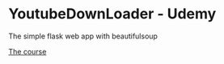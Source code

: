 # YoutubeDownLoader - Udemy


The simple flask web app with beautifulsoup 


[The course](https://www.udemy.com/course/python-web-development/)
